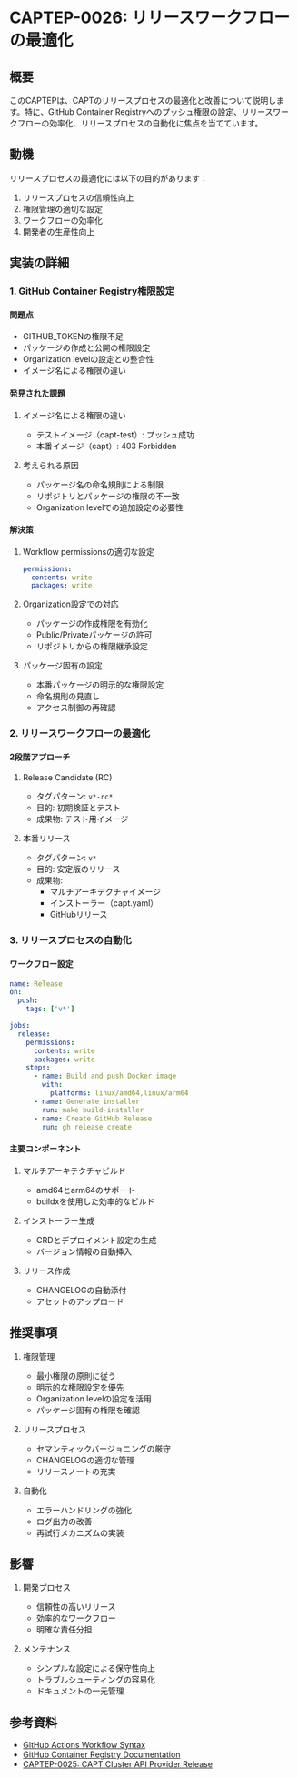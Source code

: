 # CAPTEP-0026: リリースワークフローの最適化

## 概要

このCAPTEPは、CAPTのリリースプロセスの最適化と改善について説明します。特に、GitHub Container Registryへのプッシュ権限の設定、リリースワークフローの効率化、リリースプロセスの自動化に焦点を当てています。

## 動機

リリースプロセスの最適化には以下の目的があります：

1. リリースプロセスの信頼性向上
2. 権限管理の適切な設定
3. ワークフローの効率化
4. 開発者の生産性向上

## 実装の詳細

### 1. GitHub Container Registry権限設定

#### 問題点
- GITHUB_TOKENの権限不足
- パッケージの作成と公開の権限設定
- Organization levelの設定との整合性
- イメージ名による権限の違い

#### 発見された課題
1. イメージ名による権限の違い
   - テストイメージ（capt-test）: プッシュ成功
   - 本番イメージ（capt）: 403 Forbidden
   
2. 考えられる原因
   - パッケージ名の命名規則による制限
   - リポジトリとパッケージの権限の不一致
   - Organization levelでの追加設定の必要性

#### 解決策
1. Workflow permissionsの適切な設定
   ```yaml
   permissions:
     contents: write
     packages: write
   ```

2. Organization設定での対応
   - パッケージの作成権限を有効化
   - Public/Privateパッケージの許可
   - リポジトリからの権限継承設定

3. パッケージ固有の設定
   - 本番パッケージの明示的な権限設定
   - 命名規則の見直し
   - アクセス制御の再確認

### 2. リリースワークフローの最適化

#### 2段階アプローチ
1. Release Candidate (RC)
   - タグパターン: `v*-rc*`
   - 目的: 初期検証とテスト
   - 成果物: テスト用イメージ

2. 本番リリース
   - タグパターン: `v*`
   - 目的: 安定版のリリース
   - 成果物:
     - マルチアーキテクチャイメージ
     - インストーラー（capt.yaml）
     - GitHubリリース

### 3. リリースプロセスの自動化

#### ワークフロー設定
```yaml
name: Release
on:
  push:
    tags: ['v*']

jobs:
  release:
    permissions:
      contents: write
      packages: write
    steps:
      - name: Build and push Docker image
        with:
          platforms: linux/amd64,linux/arm64
      - name: Generate installer
        run: make build-installer
      - name: Create GitHub Release
        run: gh release create
```

#### 主要コンポーネント
1. マルチアーキテクチャビルド
   - amd64とarm64のサポート
   - buildxを使用した効率的なビルド

2. インストーラー生成
   - CRDとデプロイメント設定の生成
   - バージョン情報の自動挿入

3. リリース作成
   - CHANGELOGの自動添付
   - アセットのアップロード

## 推奨事項

1. 権限管理
   - 最小権限の原則に従う
   - 明示的な権限設定を優先
   - Organization levelの設定を活用
   - パッケージ固有の権限を確認

2. リリースプロセス
   - セマンティックバージョニングの厳守
   - CHANGELOGの適切な管理
   - リリースノートの充実

3. 自動化
   - エラーハンドリングの強化
   - ログ出力の改善
   - 再試行メカニズムの実装

## 影響

1. 開発プロセス
   - 信頼性の高いリリース
   - 効率的なワークフロー
   - 明確な責任分担

2. メンテナンス
   - シンプルな設定による保守性向上
   - トラブルシューティングの容易化
   - ドキュメントの一元管理

## 参考資料

- [GitHub Actions Workflow Syntax](https://docs.github.com/en/actions/reference/workflow-syntax-for-github-actions)
- [GitHub Container Registry Documentation](https://docs.github.com/en/packages/working-with-a-github-packages-registry/working-with-the-container-registry)
- [CAPTEP-0025: CAPT Cluster API Provider Release](./0025-capt-cluster-api-provider-release.md)

